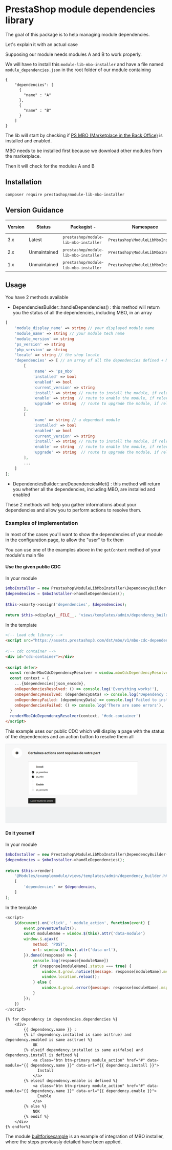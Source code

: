# PrestaShop module dependencies library

The goal of this package is to help managing module dependencies.

Let's explain it with an actual case

Supposing our module needs modules A and B to work properly.

We will have to install this `module-lib-mbo-installer` and have a file named `module_dependencies.json` in the root folder of our module containing

```
{
    "dependencies": [
      {
        "name" : "A"
      },
      {
        "name" : "B"
      }
    ]
}
```

The lib will start by checking if [PS MBO (Marketplace in the Back Office)](https://github.com/PrestaShopCorp/ps_mbo) is installed and enabled.

MBO needs to be installed first because we download other modules from the marketplace.

Then it will check for the modules A and B

## Installation

```
composer require prestashop/module-lib-mbo-installer
```

## Version Guidance

| Version | Status         | Packagist           -| Namespace    | Repo                | Docs                | PHP Version  |
|---------|----------------|----------------------|--------------|---------------------|---------------------|--------------|
| 3.x     | Latest         | `prestashop/module-lib-mbo-installer` | `Prestashop\ModuleLibMboInstaller` | [main][main-repo] | N/A                 | >=5.6   |
| 2.x     | Unmaintained         | `prestashop/module-lib-mbo-installer` | `Prestashop\ModuleLibMboInstaller` | [v2.0.0][lib-2-repo] | N/A                 | >=7.2   |
| 1.x     | Unmaintained         | `prestashop/module-lib-mbo-installer` | `Prestashop\ModuleLibMboInstaller` | [v1.0.0][lib-1-repo] | N/A                 | >=5.6   |

[main-repo]: https://github.com/PrestaShopCorp/module-lib-mbo-installer/tree/main
[lib-1-repo]: https://github.com/PrestaShopCorp/module-lib-mbo-installer/tree/v1.0
[lib-2-repo]: https://github.com/PrestaShopCorp/module-lib-mbo-installer/tree/v2.0.0

## Usage

You have 2 methods available

- DependenciesBuilder::handleDependencies() : this method will return you the status of all the dependencies, including MBO, in an array

```php
[
    'module_display_name' => string // your displayed module name 
    'module_name' => string // your module tech name
    'module_version' => string
    'ps_version' => string
    'php_version' => string
    'locale' => string // the shop locale
    'dependencies' => [ // an array of all the dependencies defined + MBO
        [
            'name' => 'ps_mbo'
            'installed' => bool
            'enabled' => bool
            'current_version' => string
            'install' => string // route to install the module, if relevant
            'enable' => string  // route to enable the module, if relevant
            'upgrade' => string  // route to upgrade the module, if relevant
        ],
        [
            'name' => string // a dependent module
            'installed' => bool
            'enabled' => bool
            'current_version' => string
            'install' => string // route to install the module, if relevant
            'enable' => string  // route to enable the module, if relevant
            'upgrade' => string  // route to upgrade the module, if relevant
        ],
        ...
    ]
];
```

- DependenciesBuilder::areDependenciesMet() : this method will return you whether all the dependencies, including MBO, are installed and enabled


These 2 methods will help you gather informations about your dependencies and allow you to perform actions to resolve them.

### Examples of implementation

In most of the cases you'll want to show the dependencies of your module in the configuration page, to allow the "user" to fix them

You can use one of the examples above in the `getContent` method of your module's main file

#### Use the given public CDC

In your module
```php
$mboInstaller = new Prestashop\ModuleLibMboInstaller\DependencyBuilder($this);
$dependencies = $mboInstaller->handleDependencies();

$this->smarty->assign('dependencies', $dependencies);

return $this->display(__FILE__, 'views/templates/admin/dependency_builder.tpl');
```

In the template
```html
<!-- Load cdc library -->
<script src="https://assets.prestashop3.com/dst/mbo/v1/mbo-cdc-dependencies-resolver.umd.js"></script>

<!-- cdc container -->
<div id="cdc-container"></div>

<script defer>
  const renderMboCdcDependencyResolver = window.mboCdcDependencyResolver.render
  const context = {
    ...{$dependencies|json_encode},
    onDependenciesResolved: () => console.log('Everything works!'),
    onDependencyResolved: (dependencyData) => console.log('Dependency installed', dependencyData), // name, displayName, version
    onDependencyFailed: (dependencyData) => console.log('Failed to install dependency', dependencyData),
    onDependenciesFailed: () => console.log('There are some errors'),
  }
  renderMboCdcDependencyResolver(context, '#cdc-container')
</script>
```

This example uses our public CDC which will display a page with the status of the dependencies and an action button to resolve them all

![Dependencies lib CDC](./docs/modules_to_activate.png)


#### Do it yourself

In your module
```php
$mboInstaller = new Prestashop\ModuleLibMboInstaller\DependencyBuilder($this);
$dependencies = $mboInstaller->handleDependencies();

return $this->render(
    '@Modules/examplemodule/views/templates/admin/dependency_builder.html.twig',
    [
        'dependencies' => $dependencies,
    ]
);
```

In the template
```js
<script>
    $(document).on('click', '.module_action', function(event) {
        event.preventDefault();
        const moduleName = window.$(this).attr('data-module')
        window.$.ajax({
            method: 'POST',
            url: window.$(this).attr('data-url'),
        }).done((response) => {
            console.log(response[moduleName])
            if (response[moduleName].status === true) {
                window.$.growl.notice({message: response[moduleName].msg});
                window.location.reload();
            } else {
                window.$.growl.error({message: response[moduleName].msg});
            }
        });
    })
</script>
```

```twig
{% for dependency in dependencies.dependencies %}
    <div>
        {{ dependency.name }} : 
        {% if dependency.installed is same as(true) and dependency.enabled is same as(true) %}
            OK
        {% elseif dependency.installed is same as(false) and dependency.install is defined %}
            <a class="btn btn-primary module_action" href="#" data-module="{{ dependency.name }}" data-url="{{ dependency.install }}">
              Install
            </a>
        {% elseif dependency.enable is defined %}
            <a class="btn btn-primary module_action" href="#" data-module="{{ dependency.name }}" data-url="{{ dependency.enable }}">
              Enable
            </a>
        {% else %}
            NOK
        {% endif %}
    </div>
{% endfor%}
```

The module [builtforjsexample](https://github.com/PrestaShopCorp/builtforjsexample/releases) is an example of integration of MBO installer,
where the steps previously detailed have been applied.
